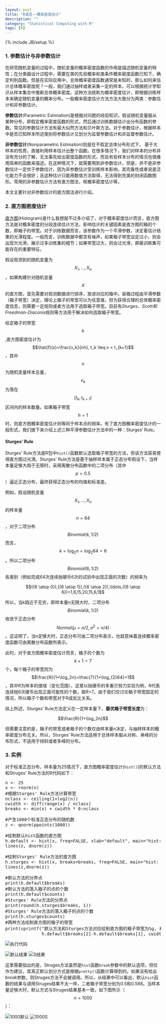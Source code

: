 ```yaml
---
layout: post
title: "R语言——概率密度估计"
description: ""
category: "Statistical Computing with R"
tags: [R]
---
```

{% include JB/setup %}
<script type="text/javascript" src="http://cdn.mathjax.org/mathjax/latest/MathJax.js?config=TeX-AMS-MML_HTMLorMML"></script>
<script src="https://google-code-prettify.googlecode.com/svn/loader/run_prettify.js"></script>

### 1. 参数估计与非参数估计
在研究随机变量的过程中，随机变量的概率密度函数的作用是描述随机变量的特性；在分类器设计过程中，需要在类的先验概率和类条件概率密度函数已知下，确定判别函数。但是在实际应用中，总体概率密度函数通常是未知的，那么如何来估计总体概率密度呢？一般，我们通过抽样或者采集一定的样本，可以根据统计学知识从样本集合中推断总体概率密度。这种方法统称为概率密度估计，即根据训练样本来确定随机变量的概率分布。一般概率密度估计方法方法大致分为两类：参数估计和非参数估计。

**参数估计**(Parametric Estimation)是根据对问题的经验知识，假设随机变量服从某种分布，即假定概率密度函数的形式，然后通过训练数据估计出分布函数的参数。常见的参数估计方法有最大似然方法和贝叶斯方法。对于参数估计，根据样本中是否已知样本所述类别将参数估计又划分为监督参数估计和非监督参数估计。

**非参数估计**(Nonparametric Estimation)则是在不假定总体分布形式下， 基于大样本的性质，直接利用样本估计出整个函数。在很多情况下，我们对样本的分布并没有充分的了解，无法事先给出密度函数的形式，而且有些样本分布的情况也很难用简单的函数来描述。在这种情况下，就需要用到非参数估计。但是，并不是非参数估计一定优于参数估计，因为非参数估计受训练样本影响，其完备性或者说是泛化能力不会很好；且这种估计只能用数值方法取得，无法得到完美的封闭函数图形。常用的非参数估计方法有直方图法，核概率密度估计等。

本文主要针对非参数估计的直方图法进行介绍。

### 2. 直方图密度估计
[直方图](http://zh.wikipedia.org/wiki/%E7%9B%B4%E6%96%B9%E5%9B%BE)(Histogram)是什么我想就不过多介绍了，对于概率密度估计而言，直方图方法是对概率密度的分段连续估计方法，影响估计的关键因素是直方图的箱的个数，即箱子的带宽。对于训练数据而言，该参数作为一个平滑参数，决定着估计结果的光滑程度。一般而言，训练数据中都含有噪声，如果箱子带宽设定过小，则会出现欠光滑，展示过多训练集的细节；如果带宽过大，则会过光滑，屏蔽训练集可能存在的重要特征。

假设观测到的随机变量为$$X_1,\ldots,X_n$$，如果构建针对随机变量$$X$$的直方图，首先需要对观测数据进行排序，放进对应的箱中。装箱过程由平滑参数（箱子带宽）决定，理论上箱子的带宽可以为任意值，但为获得合理的总体概率密度信息，则需要一定规则或者方法用于选取箱子带宽。目前有*Sturges、Scott和Freedman-Diaconis*规则等方法用于解决如何选取箱子带宽。

给定箱子的带宽$$h$$,直方图密度估计为$$\hat{f}(x)=\frac{v_k}{nh}, t_k \leq x < t_{k+1}$$，其中$$n$$为随机变量样本总量，$$v_k$$为落在$$[t_k,t_{k+1})$$区间内的样本数量。如果箱子带宽$$h=1$$时，则直方图概率密度估计则等同于样本点的频率。有了直方图概率密度估计的一般形式，我们接下来介绍上述三种平滑参数估计方法中的一种：Sturges‘ Rule。

#### Sturges’ Rule
Sturges' Rule方法是R包中`hist()`函数默认选取箱子带宽的方法，但该方法容易使得直方图过光滑。Sturges' Rule方法是基于抽样样本属于正态分布假设下，当样本量足够大趋于无限时，采用离散分布函数中的二项分布（其中$$p=0.5$$）逼近正态分布，最终获得正态分布的均值和标准差。

例如，假设随机变量$$X_1,\ldots,X_n$$的样本量$$n=64$$，对于二项分布$$Binomial(k,1/2)$$而言，$$k=\log_2n=\log_{2}64=6$$。所以二项分布$$Binomial(6,1/2)$$各类别（例如完成64次连续抛硬币6次的试验中出现正面的次数）的频率为

$$({6 \atop 0}),({6 \atop 1}),({6 \atop 2}),\ldots,({6 \atop 6})=1,6,15,20,15,6,1$$

所以，当k趋近于无穷，即样本量n无限大时，二项分布$$Binomial(k,1/2)$$收敛于正态分布$$Normal(\mu=n/2,\sigma^2=n/4)$$。这证明了，当n足够大时，正态分布可由二项分布表示，也就意味着连续概率密度函数可由离散分布函数所表示。

此时，对于直方图概率密度估计而言，箱子的个数为$$k+1=7$$个，每个箱子的带宽则为$$\frac{R}{1+\log_2n}=\frac{7}{1+\log_{2}64}=1$$，其中R为样本的值域（变化范围），这里以抛硬币的多重贝努力实验为例，R代表连续抛6次硬币出现正面可能性的个数，故R=7。由于我们仅讨论箱子带宽固定的情况，所以箱子个数和带宽对于R成反比关系。

综上所述，Sturges’ Rule方法定义在一定样本量下，**最优箱子带宽长度**为：

$$\frac{R}{1+\log_2n}$$

但需要注意的是，箱子的带宽或者箱子的个数仅由样本量n决定，与抽样样本的概率密度分布无关。所以，Sturges’ Rule方法适用于总体样本服从对称、单峰的分布形式，不适用于倾斜或者多峰的分布。

### 3. 实例

对于标准正态分布，样本量为25情况下，直方图概率密度估计(`hist()`)的默认方法和Struges' Rule方法的R代码如下：

<pre class="prettyprint">
n <- 25
x <- rnorm(n)
#根据Sturges' Rule方法计算带宽
nclass <- ceiling(1+log2(n))
cwidth <- diff(range(x) / nclass)
breaks <- min(x) + cwidth * 0:nclass

#产生1000个标准正态分布的随机数
z <- qnorm(ppoints(1000))

#绘制默认hist函数的直方图
h.default <- hist(x, freq=FALSE, xlab="default", main="hist: default")
lines(z, dnorm(z))

#绘制Sturges' Rule方法的直方图
h.sturges <- hist(x, breaks=breaks, freq=FALSE, main="hist: sturges")
lines(z,dnorm(z))

#默认方法的分界点
print(h.default$breaks)
#默认方法的落入箱子的点的个数
print(h.default$counts)
#Sturges' Rule方法的分界点
print(round(h.sturges$breaks, 1))
#Sturges' Rule方法的落入箱子的点的个数
print(h.sturges$counts)
#两种方法绘制直方图的箱子的带宽
print(sprintf("默认方法和Sturges方法对应绘制直方图的箱子带宽为%g, 和%g", 
              h.default$breaks[2]-h.default$breaks[1], cwidth))
</pre>

![执行代码](/img/R/density/sturges.jpg)

![默认结果](/img/R/density/result_default.jpeg)
![S结果](/img/R/density/result_sturges.jpeg)

这里需要指出的是，Struges方法虽然是`hist`函数`break`参数中的默认选项，但仅作为建议，其真正默认划分方式是根据`pretty()`函数计算得到的。如果没有给出*break*参数，则Struges方法不会被调用。所以，从结果中可以看出，默认`hist`函数的结果与调用Struges结果不太一样，二者箱子带宽分别为0.5和0.588。当样本量足够大时，默认方式与Struges结果基本一致，如下图所示（$$n=1000$$）：

![1000默认](/img/R/density/1000_default.jpeg)
![1000S](/img/R/density/1000_struges.jpeg)